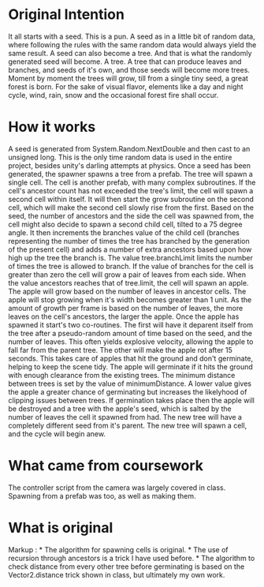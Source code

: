 # Original Intention
It all starts with a seed. This is a pun. A seed as in a little bit of random data, where following the rules with the same random data would always yield the same result. A seed can also become a tree. And that is what the randomly generated seed will become. A tree. A tree that can produce leaves and branches, and seeds of it's own, and those seeds will become more trees. Moment by moment the trees will grow, till from a single tiny seed, a great forest is born. For the sake of visual flavor, elements like a day and night cycle, wind, rain, snow and the occasional forest fire shall occur.

# How it works
A seed is generated from System.Random.NextDouble and then cast to an unsigned long. This is the only time random data is used in the entire project, besides unity's darling attempts at physics. Once a seed has been generated, the spawner spawns a tree from a prefab. The tree will spawn a single cell. The cell is another prefab, with many complex subroutines. If the cell's ancestor count has not exceeded the tree's limit, the cell will spawn a second cell within itself. It will then start the grow subroutine on the second cell, which will make the second cell slowly rise from the first. Based on the seed, the number of ancestors and the side the cell was spawned from, the cell might also decide to spawn a second child cell, tilted to a 75 degree angle. It then increments the branches value of the child cell (branches representing the number of times the tree has branched by the generation of the present cell) and adds a number of extra ancestors based upon how high up the tree the branch is. The value tree.branchLimit limits the number of times the tree is allowed to branch. If the value of branches for the cell is greater than zero the cell will grow a pair of leaves from each side. When the value ancestors reaches that of tree.limit, the cell will spawn an apple. The apple will grow based on the number of leaves in ancestor cells. The apple will stop growing when it's width becomes greater than 1 unit. As the amount of growth per frame is based on the number of leaves, the more leaves on the cell's ancestors, the larger the apple. Once the apple has spawned it start's two co-routines. The first will have it deparent itself from the tree after a pseudo-random amount of time based on the seed, and the number of leaves. This often yields explosive velocity, allowing the apple to fall far from the parent tree. The other will make the apple rot after 15 seconds. This takes care of apples that hit the ground and don't germinate, helping to keep the scene tidy. The apple will germinate if it hits the ground with enough clearance from the existing trees. The minimum distance between trees is set by the value of minimumDistance. A lower value gives the apple a greater chance of germinating but increases the likelyhood of clipping issues between trees. If germination takes place then the apple will be destroyed and a tree with the apple's seed, which is salted by the number of leaves the cell it spawned from had. The new tree will have a completely different seed from it's parent. The new tree will spawn a cell, and the cycle will begin anew.

# What came from coursework
The controller script from the camera was largely covered in class. Spawning from a prefab was too, as well as making them.

# What is original
Markup : * The algorithm for spawning cells is original.
          * The use of recursion through ancestors is a trick I have used before.
          * The algorithm to check distance from every other tree before germinating is based on the Vector2.distance trick shown in class, but ultimately my own work.
